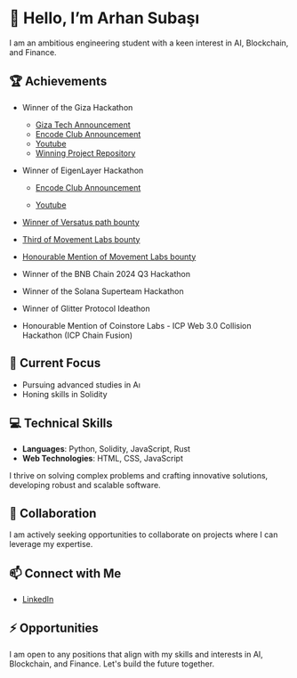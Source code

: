 # 👋 Hello, I’m Arhan Subaşı

I am an ambitious engineering student with a keen interest in AI, Blockchain, and Finance.

## 🏆 Achievements
- Winner of the Giza Hackathon
  - [Giza Tech Announcement](https://x.com/gizatechxyz/status/1806732164358193566)
  - [Encode Club Announcement](https://x.com/encodeclub/status/1803797494431711643)
  - [Youtube](https://www.youtube.com/watch?v=9lnFQYsUCqc)
  - [Winning Project Repository](https://github.com/arhansuba/koi-strategy-agent)



- Winner of EigenLayer Hackathon

  - [Encode Club Announcement](https://x.com/encodeclub/status/1813944571740782842?t=IwH7KSt79s7uXUPYM_5JjA&s=19)

  - [Youtube](https://www.youtube.com/watch?v=ExV4N2zRYS0)

- [Winner of Versatus path bounty](https://github.com/arhansuba/decentralized-voting)

- [Third of Movement Labs bounty](https://github.com/arhansuba/eigenlayer-don)

- [Honourable Mention of Movement Labs bounty](https://github.com/arhansuba/lottery-project)

- Winner of the BNB Chain 2024 Q3 Hackathon
- Winner of the Solana Superteam Hackathon
- Winner of Glitter Protocol Ideathon
- Honourable Mention of Coinstore Labs - ICP Web 3.0 Collision Hackathon (ICP Chain Fusion)

## 🌱 Current Focus
- Pursuing advanced studies in Aı
- Honing skills in Solidity

## 💻 Technical Skills
- **Languages**: Python, Solidity, JavaScript, Rust
- **Web Technologies**: HTML, CSS, JavaScript

I thrive on solving complex problems and crafting innovative solutions, developing robust and scalable software.

## 💼 Collaboration
I am actively seeking opportunities to collaborate on projects where I can leverage my expertise.

## 📫 Connect with Me
- [LinkedIn](https://www.linkedin.com/in/arhan-suba%C5%9F%C4%B1-084a60254/)

## ⚡ Opportunities
I am open to any positions that align with my skills and interests in AI, Blockchain, and Finance. Let's build the future together.

<!---
arhansuba/arhansuba is a ✨ special ✨ repository because its `README.md` (this file) appears on your GitHub profile.
You can click the Preview link to take a look at your changes.
--->
